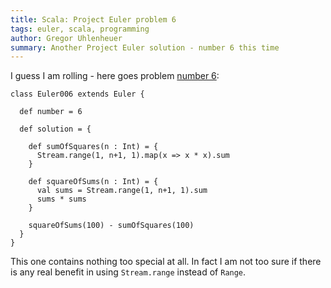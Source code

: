 ```yaml
---
title: Scala: Project Euler problem 6
tags: euler, scala, programming
author: Gregor Uhlenheuer
summary: Another Project Euler solution - number 6 this time
---
```


I guess I am rolling - here goes problem [number 6][1]:

~~~{.scala}
class Euler006 extends Euler {

  def number = 6

  def solution = {

    def sumOfSquares(n : Int) = {
      Stream.range(1, n+1, 1).map(x => x * x).sum
    }

    def squareOfSums(n : Int) = {
      val sums = Stream.range(1, n+1, 1).sum
      sums * sums
    }

    squareOfSums(100) - sumOfSquares(100)
  }
}
~~~

This one contains nothing too special at all. In fact I am not too sure if
there is any real benefit in using `Stream.range` instead of `Range`.

[1]: http://projecteuler.net/problem=6
